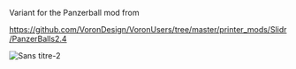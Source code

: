 
Variant for the Panzerball mod from 

https://github.com/VoronDesign/VoronUsers/tree/master/printer_mods/Slidr/PanzerBalls2.4


![Sans titre-2](https://user-images.githubusercontent.com/28500698/142734738-2b805e12-f384-4e1b-bc6d-fab2290f29d1.jpg)
